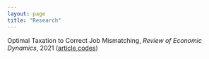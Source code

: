 ```yaml
---
layout: page
title: "Research"
---
```


Optimal Taxation to Correct Job Mismatching, *Review of Economic Dynamics*, 2021 ([article](https://www.sciencedirect.com/science/article/abs/pii/S1094202520300934#preview-section-cited-by),[codes](https://github.com/gwilemme/Opmismatch/))
